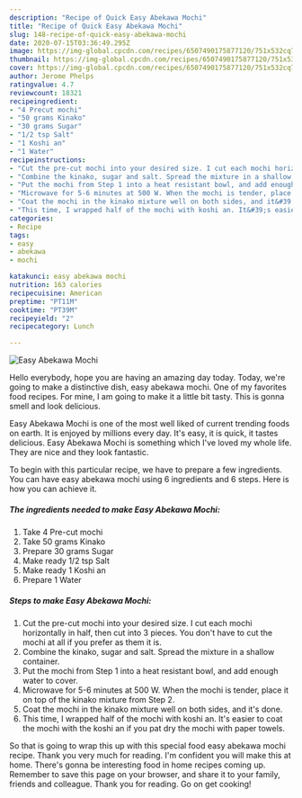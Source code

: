 ```yaml
---
description: "Recipe of Quick Easy Abekawa Mochi"
title: "Recipe of Quick Easy Abekawa Mochi"
slug: 148-recipe-of-quick-easy-abekawa-mochi
date: 2020-07-15T03:36:49.295Z
image: https://img-global.cpcdn.com/recipes/6507490175877120/751x532cq70/easy-abekawa-mochi-recipe-main-photo.jpg
thumbnail: https://img-global.cpcdn.com/recipes/6507490175877120/751x532cq70/easy-abekawa-mochi-recipe-main-photo.jpg
cover: https://img-global.cpcdn.com/recipes/6507490175877120/751x532cq70/easy-abekawa-mochi-recipe-main-photo.jpg
author: Jerome Phelps
ratingvalue: 4.7
reviewcount: 18321
recipeingredient:
- "4 Precut mochi"
- "50 grams Kinako"
- "30 grams Sugar"
- "1/2 tsp Salt"
- "1 Koshi an"
- "1 Water"
recipeinstructions:
- "Cut the pre-cut mochi into your desired size. I cut each mochi horizontally in half, then cut into 3 pieces. You don&#39;t have to cut the mochi at all if you prefer as them it is."
- "Combine the kinako, sugar and salt. Spread the mixture in a shallow container."
- "Put the mochi from Step 1 into a heat resistant bowl, and add enough water to cover."
- "Microwave for 5-6 minutes at 500 W. When the mochi is tender, place it on top of the kinako mixture from Step 2."
- "Coat the mochi in the kinako mixture well on both sides, and it&#39;s done."
- "This time, I wrapped half of the mochi with koshi an. It&#39;s easier to coat the mochi with the koshi an if you pat dry the mochi with paper towels."
categories:
- Recipe
tags:
- easy
- abekawa
- mochi

katakunci: easy abekawa mochi 
nutrition: 163 calories
recipecuisine: American
preptime: "PT11M"
cooktime: "PT39M"
recipeyield: "2"
recipecategory: Lunch

---
```



![Easy Abekawa Mochi](https://img-global.cpcdn.com/recipes/6507490175877120/751x532cq70/easy-abekawa-mochi-recipe-main-photo.jpg)

Hello everybody, hope you are having an amazing day today. Today, we're going to make a distinctive dish, easy abekawa mochi. One of my favorites food recipes. For mine, I am going to make it a little bit tasty. This is gonna smell and look delicious.



Easy Abekawa Mochi is one of the most well liked of current trending foods on earth. It is enjoyed by millions every day. It's easy, it is quick, it tastes delicious. Easy Abekawa Mochi is something which I've loved my whole life. They are nice and they look fantastic.


To begin with this particular recipe, we have to prepare a few ingredients. You can have easy abekawa mochi using 6 ingredients and 6 steps. Here is how you can achieve it.

<!--inarticleads1-->

##### The ingredients needed to make Easy Abekawa Mochi:

1. Take 4 Pre-cut mochi
1. Take 50 grams Kinako
1. Prepare 30 grams Sugar
1. Make ready 1/2 tsp Salt
1. Make ready 1 Koshi an
1. Prepare 1 Water




<!--inarticleads2-->

##### Steps to make Easy Abekawa Mochi:

1. Cut the pre-cut mochi into your desired size. I cut each mochi horizontally in half, then cut into 3 pieces. You don&#39;t have to cut the mochi at all if you prefer as them it is.
1. Combine the kinako, sugar and salt. Spread the mixture in a shallow container.
1. Put the mochi from Step 1 into a heat resistant bowl, and add enough water to cover.
1. Microwave for 5-6 minutes at 500 W. When the mochi is tender, place it on top of the kinako mixture from Step 2.
1. Coat the mochi in the kinako mixture well on both sides, and it&#39;s done.
1. This time, I wrapped half of the mochi with koshi an. It&#39;s easier to coat the mochi with the koshi an if you pat dry the mochi with paper towels.




So that is going to wrap this up with this special food easy abekawa mochi recipe. Thank you very much for reading. I'm confident you will make this at home. There's gonna be interesting food in home recipes coming up. Remember to save this page on your browser, and share it to your family, friends and colleague. Thank you for reading. Go on get cooking!
